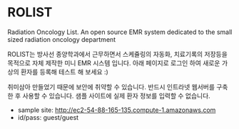 # ROLIST
Radiation Oncology List. An open source EMR system dedicated to the small sized radiation oncology department

ROLIST는 방사선 종양학과에서 근무하면서 스케쥴링의 자동화, 치료기록의 저장등을 목적으로 자체 제작한 미니 EMR 시스템 입니다. 아래 페이지로 로그인 하여 새로운 가상의 환자를 등록해 테스트 해 보세요 :)

취미삼아 만들었기 때문에 보안에 취약할 수 있습니다. 반드시 인트라넷 웹서버를 구축한 후 사용할 수 있습니다. 샘플 사이트에 실제 환자 정보를 입력할 수 없습니다.

 - sample site: http://ec2-54-88-165-135.compute-1.amazonaws.com
 - id/pass: guest/guest


